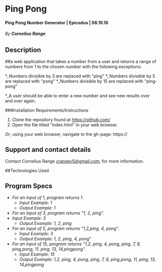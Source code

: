 # Ping Pong

#### Ping Pong Number Generator | Epicodus | 08.19.16
###### _By **Cornelius Range**_

## Description

##a web application that takes a number from a user and returns a range of numbers from 1 to the chosen number with the following exceptions:

*_Numbers divisible by 3 are replaced with "ping"
*_Numbers divisible by 5 are replaced with "pong"
*_Numbers divisible by 15 are replaced with "ping-pong"

*_A user should be able to enter a new number and see new results over and over again.


###Installation Requirements/Instructions

1. Clone the repository found at https://github.com/
2. Open the file titled "index.html" in your web browser.

_Or_, using your web browser, navigate to the gh-page: https://

## Support and contact details

Contact Cornelius Range crangev5@gmail.com, for more information.

##Technologies Used

## Program Specs

* _For an input of 1, program returns 1._
  * _Input Example: 1_
  * _Output Example: 1_
* _For an input of 3, program returns "1, 2, ping"._
* _Input Example: 3_
  * _Output Example: 1, 2, ping_
* _For an input of 5, program returns "1,2,ping, 4, pong"._
  * _Input Example: 3_
  * _Output Example: 1, 2, ping, 4, pong"_
* _For an input of 15, program returns "1,2, ping, 4, pong, ping, 7, 8, ping,pong, 11, ping, 13, 14,pingpong"._
  * _Input Example: 15_
  * _Output Example: 1,2, ping, 4, pong, ping, 7, 8, ping,pong, 11, ping, 13, 14,pingpong_
